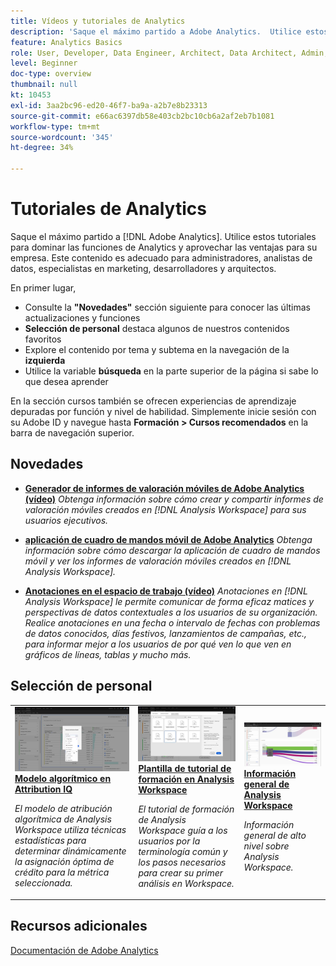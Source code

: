 ```yaml
---
title: Vídeos y tutoriales de Analytics
description: 'Saque el máximo partido a Adobe Analytics.  Utilice estos tutoriales para dominar las funciones de Analytics y aprovechar las ventajas para su empresa. Este contenido es adecuado para administradores, analistas de datos, especialistas en marketing, desarrolladores y arquitectos. '
feature: Analytics Basics
role: User, Developer, Data Engineer, Architect, Data Architect, Admin, Leader
level: Beginner
doc-type: overview
thumbnail: null
kt: 10453
exl-id: 3aa2bc96-ed20-46f7-ba9a-a2b7e8b23313
source-git-commit: e66ac6397db58e403cb2bc10cb6a2af2eb7b1081
workflow-type: tm+mt
source-wordcount: '345'
ht-degree: 34%

---
```




# Tutoriales de Analytics

Saque el máximo partido a [!DNL Adobe Analytics].  Utilice estos tutoriales para dominar las funciones de Analytics y aprovechar las ventajas para su empresa. Este contenido es adecuado para administradores, analistas de datos, especialistas en marketing, desarrolladores y arquitectos.

En primer lugar,
* Consulte la **&quot;Novedades&quot;** sección siguiente para conocer las últimas actualizaciones y funciones
* **Selección de personal** destaca algunos de nuestros contenidos favoritos
* Explore el contenido por tema y subtema en la navegación de la **izquierda**
* Utilice la variable **búsqueda** en la parte superior de la página si sabe lo que desea aprender

En la sección cursos también se ofrecen experiencias de aprendizaje depuradas por función y nivel de habilidad. Simplemente inicie sesión con su Adobe ID y navegue hasta **Formación > Cursos recomendados** en la barra de navegación superior.

## Novedades

* **[Generador de informes de valoración móviles de Adobe Analytics (vídeo)](additional-tools/analytics-dashboards/adobe-analytics-dashboards-scorecard-builder.md)**
   *Obtenga información sobre cómo crear y compartir informes de valoración móviles creados en [!DNL Analysis Workspace] para sus usuarios ejecutivos.*

* **[aplicación de cuadro de mandos móvil de Adobe Analytics](additional-tools/analytics-dashboards/adobe-analytics-dashboards-in-app-experience.md)**
   *Obtenga información sobre cómo descargar la aplicación de cuadro de mandos móvil y ver los informes de valoración móviles creados en [!DNL Analysis Workspace].*

* **[Anotaciones en el espacio de trabajo (vídeo)](analysis-workspace/navigating-workspace-projects/annotations-in-analysis-workspace.md)**
   *Anotaciones en [!DNL Analysis Workspace] le permite comunicar de forma eficaz matices y perspectivas de datos contextuales a los usuarios de su organización. Realice anotaciones en una fecha o intervalo de fechas con problemas de datos conocidos, días festivos, lanzamientos de campañas, etc., para informar mejor a los usuarios de por qué ven lo que ven en gráficos de líneas, tablas y mucho más.*

## Selección de personal

<table>
<tr>
  <td>
    <a href="analysis-workspace/attribution-iq/algorithmic-model-in-attribution-iq.md">
      <img alt="Modelo algorítmico en Attribution IQ" src="assets/36205.jpg" />
    </a>
    <div>
      <a href="analysis-workspace/attribution-iq/algorithmic-model-in-attribution-iq.md">
    <strong>Modelo algorítmico en Attribution IQ</strong>
    </a>
    </div>
    <p>
    <em>El modelo de atribución algorítmica de Analysis Workspace utiliza técnicas estadísticas para determinar dinámicamente la asignación óptima de crédito para la métrica seleccionada.</em>
    <p>
  </td>
   <td>
    <a href="analysis-workspace/navigating-workspace-projects/training-tutorial-template-in-analysis-workspace.md">
      <img alt="Plantilla de tutorial de formación en Analysis Workspace" src="assets/33773.jpg" />
    </a>
    <div>
      <a href="analysis-workspace/navigating-workspace-projects/training-tutorial-template-in-analysis-workspace.md">
    <strong>Plantilla de tutorial de formación en Analysis Workspace</strong>
    </a>
    </div>
    <p>
    <em>El tutorial de formación de Analysis Workspace guía a los usuarios por la terminología común y los pasos necesarios para crear su primer análisis en Workspace.</em>
    <p>
  </td>
  <td>
    <a href="analysis-workspace/analysis-workspace-basics/analysis-workspace-overview.md">
      <img alt="imagen en miniatura del vídeo Información general de Analysis Workspace" src="assets/thumb_analysis-workspace-overview.png" />
    </a>
    <div>
      <a href="analysis-workspace/analysis-workspace-basics/analysis-workspace-overview.md">
    <strong>Información general de Analysis Workspace</strong>
    </a>
    </div>
    <p>
    <em>Información general de alto nivel sobre Analysis Workspace.</em>
    <p>
  </td>
</tr>
</table>

## Recursos adicionales

[Documentación de Adobe Analytics](https://experienceleague.adobe.com/docs/analytics.html?lang=es)